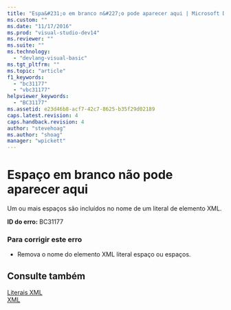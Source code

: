 ```yaml
---
title: "Espa&#231;o em branco n&#227;o pode aparecer aqui | Microsoft Docs"
ms.custom: ""
ms.date: "11/17/2016"
ms.prod: "visual-studio-dev14"
ms.reviewer: ""
ms.suite: ""
ms.technology: 
  - "devlang-visual-basic"
ms.tgt_pltfrm: ""
ms.topic: "article"
f1_keywords: 
  - "bc31177"
  - "vbc31177"
helpviewer_keywords: 
  - "BC31177"
ms.assetid: e23d46b8-acf7-42c7-8625-b35f29d02189
caps.latest.revision: 4
caps.handback.revision: 4
author: "stevehoag"
ms.author: "shoag"
manager: "wpickett"
---
```

# Espa&#231;o em branco n&#227;o pode aparecer aqui
Um ou mais espaços são incluídos no nome de um literal de elemento XML.  
  
 **ID do erro:** BC31177  
  
### Para corrigir este erro  
  
-   Remova o nome do elemento XML literal espaço ou espaços.  
  
## Consulte também  
 [Literais XML](../../visual-basic/language-reference/xml-literals/index.md)   
 [XML](../../visual-basic/programming-guide/language-features/xml/index.md)
